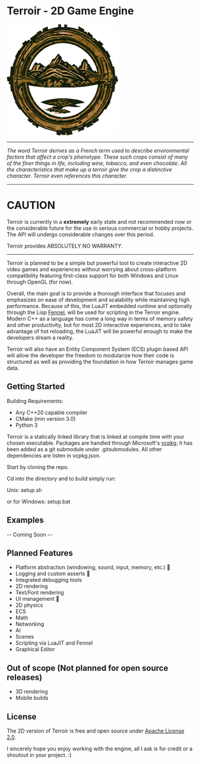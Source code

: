 # Terroir - 2D Game Engine

<img src="/resources/TerroirLogo.PNG" alt="Terroir-Logo" height="300" width="300"/>

---

_The word Terroir derives as a French term used to describe environmental factors that affect a crop's phenotype. These
such crops consist of many of the finer things in life, including wine, tobacco, and even chocolate. All the
characteristics that make up a terroir give the crop a distinctive character. Terroir even references this character._

---

# CAUTION

Terroir is currently in a **extremely** early state and not recommended now or the considerable future for the use in serious
commercial or hobby projects. The API will undergo considerable changes over this period.

Terroir provides ABSOLUTELY NO WARRANTY.

---

Terroir is planned to be a simple but powerful tool to create interactive 2D video games and experiences without
worrying about cross-platform compatibility featuring first-class support for both Windows and Linux through OpenGL (for now).

Overall, the main goal is to provide a thorough interface that focuses and emphasizes on ease of development and scalability while maintaining high performance. Because of this, the LuaJIT embedded runtime and optionally through the Lisp [Fennel](https://fennel-lang.org/), will be used for scripting in the Terroir engine. Modern C++ as a language has come a long way in terms of memory safety and other productivity, but for most 2D interactive experiences, and to take advantage of hot reloading, the LuaJIT will be powerful enough to make the developers dream a reality.

Terroir will also have an Entity Component System (ECS) plugin based API will allow the developer the freedom to modularize how their code is structured as well as providing the foundation in how Terroir manages game data.

## Getting Started

Building Requirements:

- Any C++20 capable compiler
- CMake (min version 3.0)
- Python 3

Terroir is a statically linked library that is linked at compile time with your chosen executable. Packages are handled through Microsoft's [vcpkg](https://vcpkg.io/en/index.html); it has been added as a git submodule under .gitsubmodules. All other dependencies are listen in vcpkg.json.

Start by cloning the repo.

Cd into the directory and to build simply run:

Unix:
setup.sh

or for Windows:
setup.bat

## Examples

-- Coming Soon --

## Planned Features

- Platform abstraction (windowing, sound, input, memory, etc.) 
- Logging and custom asserts 
- Integrated debugging tools
- 2D rendering
- Text/Font rendering
- UI management 
- 2D physics
- ECS
- Math
- Networking
- AI
- Scenes
- Scripting via LuaJIT and Fennel
- Graphical Editor

## Out of scope (Not planned for open source releases)

- 3D rendering
- Mobile builds

## License

The 2D version of Terroir is free and open source under [Apache License 2.0](https://www.apache.org/licenses/LICENSE-2.0).

I sincerely hope you enjoy working with the engine, all I ask is for credit or a shoutout in your project. :)

